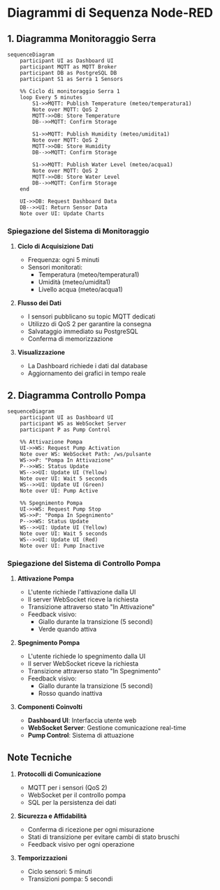 # Diagrammi di Sequenza Node-RED

## 1. Diagramma Monitoraggio Serra

```mermaid
sequenceDiagram
    participant UI as Dashboard UI
    participant MQTT as MQTT Broker
    participant DB as PostgreSQL DB
    participant S1 as Serra 1 Sensors

    %% Ciclo di monitoraggio Serra 1
    loop Every 5 minutes
        S1->>MQTT: Publish Temperature (meteo/temperatura1)
        Note over MQTT: QoS 2
        MQTT->>DB: Store Temperature
        DB-->>MQTT: Confirm Storage
        
        S1->>MQTT: Publish Humidity (meteo/umidita1)
        Note over MQTT: QoS 2
        MQTT->>DB: Store Humidity
        DB-->>MQTT: Confirm Storage
        
        S1->>MQTT: Publish Water Level (meteo/acqua1)
        Note over MQTT: QoS 2
        MQTT->>DB: Store Water Level
        DB-->>MQTT: Confirm Storage
    end

    UI->>DB: Request Dashboard Data
    DB-->>UI: Return Sensor Data
    Note over UI: Update Charts
```

### Spiegazione del Sistema di Monitoraggio

1. **Ciclo di Acquisizione Dati**
   - Frequenza: ogni 5 minuti
   - Sensori monitorati:
     * Temperatura (meteo/temperatura1)
     * Umidità (meteo/umidita1)
     * Livello acqua (meteo/acqua1)

2. **Flusso dei Dati**
   - I sensori pubblicano su topic MQTT dedicati
   - Utilizzo di QoS 2 per garantire la consegna
   - Salvataggio immediato su PostgreSQL
   - Conferma di memorizzazione

3. **Visualizzazione**
   - La Dashboard richiede i dati dal database
   - Aggiornamento dei grafici in tempo reale

## 2. Diagramma Controllo Pompa

```mermaid
sequenceDiagram
    participant UI as Dashboard UI
    participant WS as WebSocket Server
    participant P as Pump Control

    %% Attivazione Pompa
    UI->>WS: Request Pump Activation
    Note over WS: WebSocket Path: /ws/pulsante
    WS->>P: "Pompa In Attivazione"
    P-->>WS: Status Update
    WS-->>UI: Update UI (Yellow)
    Note over UI: Wait 5 seconds
    WS-->>UI: Update UI (Green)
    Note over UI: Pump Active

    %% Spegnimento Pompa
    UI->>WS: Request Pump Stop
    WS->>P: "Pompa In Spegnimento"
    P-->>WS: Status Update
    WS-->>UI: Update UI (Yellow)
    Note over UI: Wait 5 seconds
    WS-->>UI: Update UI (Red)
    Note over UI: Pump Inactive
```

### Spiegazione del Sistema di Controllo Pompa

1. **Attivazione Pompa**
   - L'utente richiede l'attivazione dalla UI
   - Il server WebSocket riceve la richiesta
   - Transizione attraverso stato "In Attivazione"
   - Feedback visivo:
     * Giallo durante la transizione (5 secondi)
     * Verde quando attiva

2. **Spegnimento Pompa**
   - L'utente richiede lo spegnimento dalla UI
   - Il server WebSocket riceve la richiesta
   - Transizione attraverso stato "In Spegnimento"
   - Feedback visivo:
     * Giallo durante la transizione (5 secondi)
     * Rosso quando inattiva

3. **Componenti Coinvolti**
   - **Dashboard UI**: Interfaccia utente web
   - **WebSocket Server**: Gestione comunicazione real-time
   - **Pump Control**: Sistema di attuazione

## Note Tecniche

1. **Protocolli di Comunicazione**
   - MQTT per i sensori (QoS 2)
   - WebSocket per il controllo pompa
   - SQL per la persistenza dei dati

2. **Sicurezza e Affidabilità**
   - Conferma di ricezione per ogni misurazione
   - Stati di transizione per evitare cambi di stato bruschi
   - Feedback visivo per ogni operazione

3. **Temporizzazioni**
   - Ciclo sensori: 5 minuti
   - Transizioni pompa: 5 secondi 